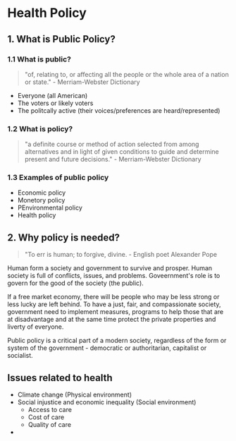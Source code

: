 # Health Policy
## 1. What is Public Policy?
### 1.1 What is public?
> "of, relating to, or affecting all the people or the whole area of a nation or state." - Merriam-Webster Dictionary
- Everyone (all American)
- The voters or likely voters
- The politcally active (their voices/preferences are heard/represented)
### 1.2 What is policy?
> "a definite course or method of action selected from among alternatives and in light of given conditions
> to guide and determine present and future decisions." - Merriam-Webster Dictionary
### 1.3 Examples of public policy
- Economic policy 
- Monetory policy
- PEnvironmental policy
- Health policy
## 2. Why policy is needed?
> "To err is human; to forgive, divine. - English poet Alexander Pope

Human form a society and government to survive and prosper. Human society is full of conflicts, issues, and problems. Goveernment's role is to 
govern for the good of the society (the public). 

If a free market economy, there will be people who may be less strong or less lucky are left behind. To have a just, fair, and compassionate society,
government need to implement measures, programs to help those that are at disadvantage and at the same time protect the private properties and liverty 
of everyone. 

Public policy is a critical part of a modern society, regardless of the form or system of the government - democratic or authoritarian, capitalist or socialist.
## Issues related to health
- Climate change (Physical environment)
- Social injustice and economic inequality (Social environment)
    - Access to care
    - Cost of care
    - Quality of care
- 
